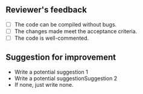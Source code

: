## Reviewer's feedback

- [ ] The code can be compiled without bugs.
- [ ] The changes made meet the acceptance criteria.
- [ ] The code is well-commented.

## Suggestion for improvement
- Write a potential suggestion 1
- Write a potential suggestionSuggestion 2
- If none, just write none.
